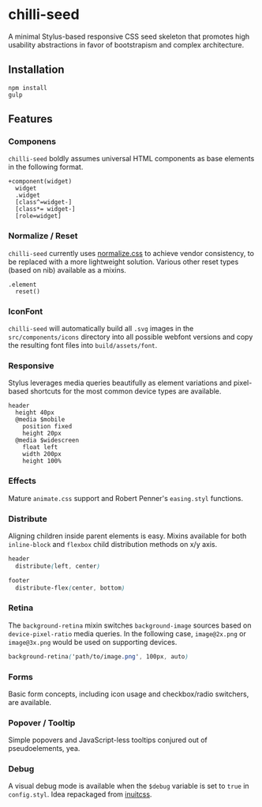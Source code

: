 # chilli-seed

A minimal Stylus-based responsive CSS seed skeleton that promotes high usability abstractions in favor of bootstrapism and complex architecture.

## Installation

`npm install`  
`gulp`

## Features

### Componens
`chilli-seed` boldly assumes universal HTML components as base elements in the following format.

```
+component(widget)
  widget
  .widget
  [class^=widget-]
  [class*= widget-]
  [role=widget]
```

### Normalize / Reset

`chilli-seed` currently uses [normalize.css](http://necolas.github.io/normalize.css/) to achieve vendor consistency, to be replaced with a more lightweight solution. Various other reset types (based on nib) available as a mixins.

```
.element
  reset()
```

### IconFont

`chilli-seed` will automatically build all `.svg` images in the `src/components/icons` directory into all possible webfont versions and copy the resulting font files into `build/assets/font`.

### Responsive

Stylus leverages media queries beautifully as element variations and pixel-based shortcuts for the most common device types are available.

```
header
  height 40px
  @media $mobile
    position fixed
    height 20px
  @media $widescreen
    float left
    width 200px
    height 100%
```

### Effects

Mature `animate.css` support and Robert Penner's `easing.styl` functions.

### Distribute

Aligning children inside parent elements is easy.
Mixins available for both `inline-block` and `flexbox` child distribution methods on x/y axis.

```css
header
  distribute(left, center)

footer
  distribute-flex(center, bottom)
```

### Retina

The `background-retina` mixin switches `background-image` sources based on `device-pixel-ratio` media queries. In the following case, `image@2x.png` or `image@3x.png` would be used on supporting devices.

```css
background-retina('path/to/image.png', 100px, auto)
```

### Forms

Basic form concepts, including icon usage and checkbox/radio switchers, are available.

### Popover / Tooltip

Simple popovers and JavaScript-less tooltips conjured out of pseudoelements, yea.

### Debug

A visual debug mode is available when the `$debug` variable is set to `true` in `config.styl`. Idea repackaged from [inuitcss](https://github.com/inuitcss).

